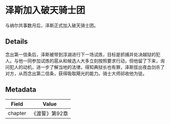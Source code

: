 # 泽斯加入破天骑士团
与纳尔共事数月后，泽斯正式加入破天骑士团。

## Details
念出第一信条后，泽斯被带到淳湖进行下一场试炼，目标是抓捕并处决越狱的犯人。与他一同参加试炼的扈从和候选人大多立刻按照要求行动，但他留了下来，询问犯人的动机，进一步了解当地的法律。得知典狱长也有罪，泽斯拔出夜血剑杀了对方，从而念出第二信条，获得吸取飓光的能力。骑士大师祁收他为徒。

## Metadata
| Field | Value |
| ----- | ----- |
| chapter | 《渡誓》第92章 |